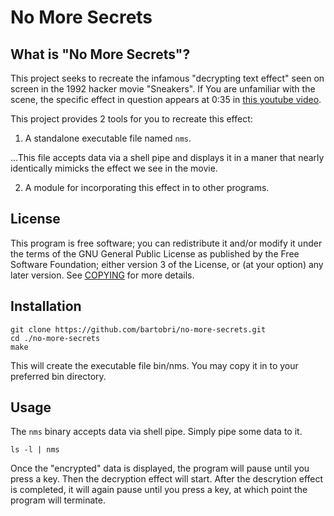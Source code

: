 No More Secrets
===============

What is "No More Secrets"?
--------------------------

This project seeks to recreate the infamous "decrypting text effect" seen on screen in the 1992 hacker
movie "Sneakers". If You are unfamiliar with the scene, the specific effect in question appears at
0:35 in [this youtube video](https://www.youtube.com/watch?v=F5bAa6gFvLs).

This project provides 2 tools for you to recreate this effect:

1. A standalone executable file named `nms`.

...This file accepts data via a shell pipe and displays it in a maner that nearly identically mimicks the effect we see in the movie.

2. A module for incorporating this effect in to other programs.

License
-------

This program is free software; you can redistribute it and/or modify it under the terms of the GNU
General Public License as published by the Free Software Foundation; either version 3 of the License,
or (at your option) any later version.  See [COPYING](COPYING) for more details.

Installation
------------
```
git clone https://github.com/bartobri/no-more-secrets.git
cd ./no-more-secrets
make
```

This will create the executable file bin/nms. You may copy it in to your preferred bin directory.

Usage
-----

The `nms` binary accepts data via shell pipe. Simply pipe some data to it.
```
ls -l | nms
```
Once the "encrypted" data is displayed, the program will pause until you press a key. Then the
decryption effect will start. After the descrytion effect is completed, it will again pause until
you press a key, at which point the program will terminate.
